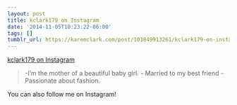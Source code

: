 ```yaml
---
layout: post
title: kclark179 on Instagram
date: '2014-11-05T10:23:22-06:00'
tags: []
tumblr_url: https://karemclark.com/post/101849913261/kclark179-on-instagram
---
```

[kclark179 on Instagram](http://instagram.com/kclark179)  

> -I’m the mother of a beautiful baby girl. - Married to my best friend - Passionate about fashion.

You can also follow me on Instagram!

